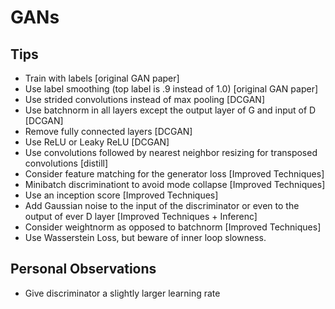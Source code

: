 # GANs

## Tips

- Train with labels [original GAN paper]
- Use label smoothing (top label is .9 instead of 1.0) [original GAN paper]
- Use strided convolutions instead of max pooling [DCGAN]
- Use batchnorm in all layers except the output layer of G and input of D [DCGAN]
- Remove fully connected layers [DCGAN]
- Use ReLU or Leaky ReLU [DCGAN]
- Use convolutions followed by nearest neighbor resizing for transposed convolutions [distill]
- Consider feature matching for the generator loss [Improved Techniques]
- Minibatch discriminationt to avoid mode collapse [Improved Techniques]
- Use an inception score [Improved Techniques]
- Add Gaussian noise to the input of the discriminator or even to the output of ever D layer
  [Improved Techniques + Inferenc]
- Consider weightnorm as opposed to batchnorm [Improved Techniques]
- Use Wasserstein Loss, but beware of inner loop slowness.

## Personal Observations

- Give discriminator a slightly larger learning rate
